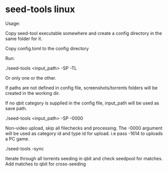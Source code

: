 # seed-tools linux

Usage:

Copy seed-tool executable somewhere and create a config directory in the same folder for it.

Copy config.toml to the config directory

Run:

./seed-tools <input_path> -SP -TL

Or only one or the other.

If paths are not defined in config file, screenshots/torrents folders will be created in the working dir.

If no qbit category is supplied in the config file, input_path will be used as save path.

./seed-tools <input_path> -SP -0000

Non-video upload, skip all filechecks and processing. The -0000 argument will be used as category id and type id for upload. i.e pass -1614
to uploads a PC game.

./seed-tools -sync

Iterate through all torrents seeding in qbit and check seedpool for matches. Add matches to qbit for cross-seeding